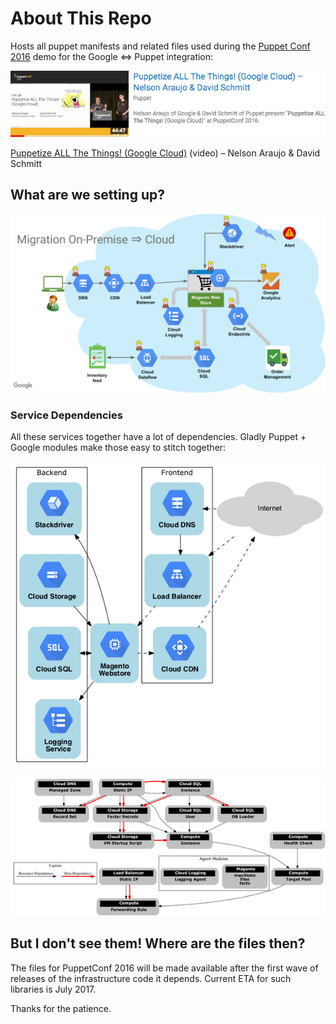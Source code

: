 # About This Repo

Hosts all puppet manifests and related files used during the
[Puppet Conf 2016][sched] demo for the Google <=> Puppet integration:

<a href='https://youtu.be/5V6ZubtLBE8'><img
  src='images/talk_video_thumb.png'></a>

[Puppetize ALL The Things! (Google Cloud)][talk-video] (video)
  – Nelson Araujo & David Schmitt

## What are we setting up?

![Final Deployment Setup][final-setup]

### Service Dependencies

All these services together have a lot of dependencies. Gladly Puppet + Google
modules make those easy to stitch together:

![Service Deps][deps-services]

![Module Deps][deps-modules]

## But I don't see them! Where are the files then?

The files for PuppetConf 2016 will be made available after the first wave of
releases of the infrastructure code it depends. Current ETA for such libraries
is July 2017.

Thanks for the patience.

[final-setup]: images/migration_onpremise_cloud.png
[deps-modules]: images/phases-mod-white.png
[deps-services]: images/phases-svc-white.png
[sched]: http://sched.co/6fj8
[talk-video]: https://youtu.be/5V6ZubtLBE8
